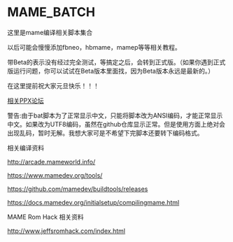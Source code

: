 # MAME_BATCH
这里是mame编译相关脚本集合

以后可能会慢慢添加fbneo，hbmame，mamep等等相关教程。

带Beta的表示没有经过完全测试，等搞定之后，会转到正式版。（如果你遇到正式版运行问题，你可以试试在Beta版本里面找，因为Beta版本永远是最新的。）

在这里提前祝大家元旦快乐！！！

[相关PPX论坛](https://www.ppxclub.com/forum.php?mod=viewthread&tid=693831&page=1&extra=#pid8114341)

警告:由于bat脚本为了正常显示中文，只能将脚本改为ANSI编码，才能正常显示中文。如果改为UTF8编码，虽然在github仓库显示正常。但是使用方面上绝对会出现乱码，暂时无解。我想大家可是不希望下完脚本还要转下编码格式。


相关编译资料

http://arcade.mameworld.info/

https://www.mamedev.org/tools/

https://github.com/mamedev/buildtools/releases

https://docs.mamedev.org/initialsetup/compilingmame.html

MAME Rom Hack 相关资料

http://www.jeffsromhack.com/index.html